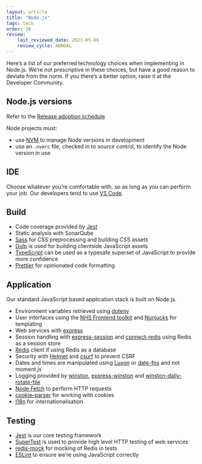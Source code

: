 ```yaml
---
layout: article
title: "Node.js"
tags: tech
order: 20
review:
    last_reviewed_date: 2023-05-06
    review_cycle: ANNUAL
---
```

Here’s a list of our preferred technology choices when implementing in Node.js. We’re not prescriptive in these choices, but have a good reason to deviate from the norm. If you there’s a better option, raise it at the Developer Community.

## Node.js versions

Refer to the [Release adoption schedule](../tech-release-adoption-schedule)

Node projects must:

* use [NVM](https://github.com/nvm-sh/nvm) to manage Node versions in development
* use an `.nvmrc` file, checked in to source control, to identify the Node version in use

## IDE

Choose whatever you’re comfortable with, so as long as you can perform your
job. Our developers tend to use [VS Code](https://code.visualstudio.com/).

## Build

* Code coverage provided by [Jest](https://jestjs.io/)
* Static analysis with SonarQube
* [Sass](https://www.npmjs.com/package/sass) for CSS preprocessing and building CSS assets
* [Gulp](https://gulpjs.com/) is used for building clientside JavaScript assets
* [TypeScript](https://www.typescriptlang.org/) can be used as a typesafe superset of JavaScript to provide more confidence
* [Prettier](https://prettier.io/) for opinionated code formatting

## Application

Our standard JavaScript based application stack is built on Node.js.

* Environment variables retrieved using [dotenv](https://www.npmjs.com/package/dotenv)
* User interfaces using the [NHS Frontend toolkit](https://service-manual.nhs.uk/design-system) and [Nunjucks](https://mozilla.github.io/nunjucks/) for templating
* Web services with [express](http://expressjs.com/)
* Session handling with [express-session](https://www.npmjs.com/package/express-session) and [connect-redis](https://www.npmjs.com/package/connect-redis) using Redis as a session store
* [Redis](https://www.npmjs.com/package/redis) client if using Redis as a database
* Security with [Helmet](https://helmetjs.github.io/) and [csurf](https://www.npmjs.com/package/csurf) to prevent CSRF
* Dates and times are manipulated using [Luxon](https://moment.github.io/luxon/#) or [date-fns](https://date-fns.org/) and not moment.js
* Logging provided by [winston](https://www.npmjs.com/package/winston), [express-winston](https://www.npmjs.com/package/express-winston) and [winston-daily-rotate-file](https://www.npmjs.com/package/winston-daily-rotate-file)
* [Node Fetch](https://www.npmjs.com/package/node-fetch) to perform HTTP requests
* [cookie-parser](https://www.npmjs.com/package/cookie-parser) for working with cookies
* [I18n](https://www.npmjs.com/package/i18n) for internationalisation

## Testing

* [Jest](https://jestjs.io/) is our core testing framework
* [SuperTest](https://www.npmjs.com/package/supertest) is used to provide high level HTTP testing of web services
* [redis-mock](https://www.npmjs.com/package/redis-mock) for mocking of Redis in tests
* [ESLint](https://eslint.org/) to ensure we’re using JavaScript correctly
